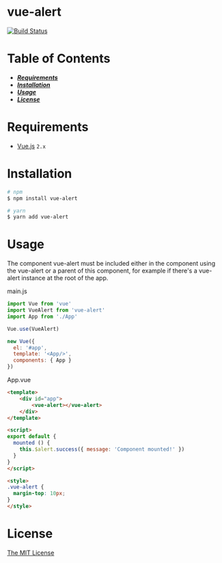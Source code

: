 # vue-alert

<a href="https://circleci.com/gh/vuejs-pt/vue-alert/tree/master"><img src="https://circleci.com/gh/vuejs-pt/vue-alert.png?style=shield&circle-token=:circle-token" alt="Build Status"></a>

# Table of Contents
* [___Requirements___](#requirements)
* [___Installation___](#installation)
* [___Usage___](#usage)
* [___License___](#license)

# Requirements
- [Vue.js](https://github.com/vuejs/vue) `2.x`  

# Installation
```bash
# npm
$ npm install vue-alert

# yarn
$ yarn add vue-alert
```


# Usage

The component vue-alert must be included either in the component using the vue-alert or a parent of this component, for example if there's a vue-alert instance at the root of the app.

main.js

```javascript
import Vue from 'vue'
import VueAlert from 'vue-alert'
import App from './App'

Vue.use(VueAlert)

new Vue({
  el: '#app',
  template: '<App/>',
  components: { App }
})


```

App.vue

```html
<template>
    <div id="app">
        <vue-alert></vue-alert>
    </div>
</template>

<script>
export default {
  mounted () {
    this.$alert.success({ message: 'Component mounted!' })
  }
}
</script>

<style>
.vue-alert {
  margin-top: 10px;
}
</style>
```

# License

[The MIT License](http://opensource.org/licenses/MIT)